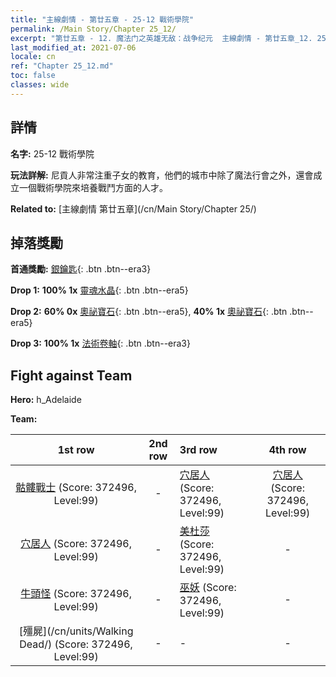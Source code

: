 ```yaml
---
title: "主線劇情 - 第廿五章 - 25-12 戰術學院"
permalink: /Main Story/Chapter 25_12/
excerpt: "第廿五章 - 12. 魔法门之英雄无敌：战争纪元  主線劇情 - 第廿五章_12. 25-12 戰術學院"
last_modified_at: 2021-07-06
locale: cn
ref: "Chapter 25_12.md"
toc: false
classes: wide
---
```


## 詳情

 **名字:** 25-12 戰術學院

 **玩法詳解:** 尼貢人非常注重子女的教育，他們的城市中除了魔法行會之外，還會成立一個戰術學院來培養戰鬥方面的人才。

 **Related to:** [主線劇情 第廿五章](/cn/Main Story/Chapter 25/)

## 掉落獎勵

 **首通獎勵:** [銀鑰匙](/cn/Items/con_693/){: .btn .btn--era3}

 **Drop 1:** **100% 1x** [靈魂水晶](/cn/Items/mat_87/){: .btn .btn--era5}

 **Drop 2:** **60% 0x** [奧祕寶石](/cn/Items/mat_79/){: .btn .btn--era5}, **40% 1x** [奧祕寶石](/cn/Items/mat_79/){: .btn .btn--era5}

 **Drop 3:** **100% 1x** [法術卷軸](/cn/Items/con_694/){: .btn .btn--era3}


## Fight against Team
 **Hero:** h_Adelaide

 **Team:**


  | 1st row | 2nd row | 3rd row | 4th row |
  |:----:|:----:|:----|:----:|
  | [骷髏戰士](/cn/units/Skeleton/) (Score: 372496, Level:99)  | - | [穴居人](/cn/units/Troglodyte/) (Score: 372496, Level:99)  | [穴居人](/cn/units/Troglodyte/) (Score: 372496, Level:99)  |
  | [穴居人](/cn/units/Troglodyte/) (Score: 372496, Level:99)  | - | [美杜莎](/cn/units/Medusa/) (Score: 372496, Level:99)  | - |
  | [牛頭怪](/cn/units/Minotaur/) (Score: 372496, Level:99)  | - | [巫妖](/cn/units/Lich/) (Score: 372496, Level:99)  | - |
  | [殭屍](/cn/units/Walking Dead/) (Score: 372496, Level:99)  | - | - | - |



